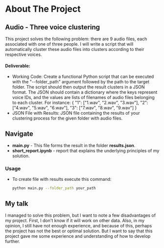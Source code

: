 # About The Project


## Audio - Three voice clustering

This project solves the following problem: there are 9 audio files, each associated with one of three people. I will write a script that will automatically cluster these audio files into clusters according to their respective voices.

#### Deliverable:
* Working Code: Create a functional Python script that can be executed with the "--folder_path" argument followed by the path to the target folder. The script should then output the result clusters in a JSON format. The JSON should contain a dictionary where the keys represent voice IDs, and the values are lists of filenames of audio files belonging to each cluster. For instance:
{ "1": ["1.wav", "2.wav", "3.wav"], "2": ["4.wav", "5.wav", "6.wav"], "3": ["7.wav", "8.wav", "9.wav"] }
* JSON File with Results: JSON file containing the results of your clustering process for the given folder with audio files.

## Navigate

* <b>main.py</b> - This file forms the result in the folder <b>results.json</b>.
* <b>short_report.ipynb</b> - report that explains the underlying principles of my solution.

### Usage

* To create file with results execute this command:
   ```sh
   python main.py --folder_path your_path
   ```

## My talk

I managed to solve this problem, but I want to note a few disadvantages of my project. First, I don't know if it will work on other data. Also, in my opinion, I still have not enough experience, and because of this, perhaps the project has not the best or optimal solution. But I want to say that this project gave me some experience and understanding of how to develop further.
